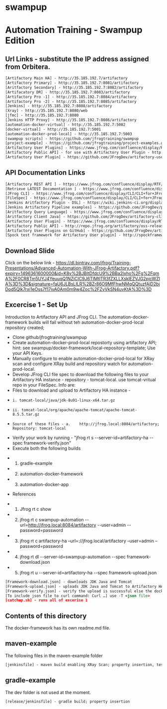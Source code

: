 # swampup
Automation Training - Swampup Edition
=====================================

Url Links - substitute the IP address assigned from Orbitera. 
-----
```XML
[Artifactory Main HA] - http://35.185.192.7/artifactory
[Artifactory Primary] - http://35.185.192.7:8081/artifactory
[Aritfactory Secondary] - http://35.185.192.7:8082/artifactory
[Artifacatory DR] - http://35.185.192.7:8083/artifactory
[Artifactory Pro -1] - http://35.185.192.7:8084/artifactory
[Artifactory Pro -2] - http://35.185.192.7:8085/artifactory
[Jenkins] - http://35.185.192.7:8088/artifactory
[Xray] - http://35.185.192.7:8080/web
[jfmc] - http://35.185.192.7:8080
[Jenkins HTTP Proxy] - http://35.185.192.7:8086/artifactory
[automation-docker-virtual] - http://35.185.192.7:5002
[docker-virtual] - http://35.185.192.7:5001
[automation-docker-prod-local] - http://35.185.192.7:5003
[swampup scripts] - https://github.com/jfrogtraining/swampup
[project-example] - https://github.com/jfrogtraining/project-examples.git branch swampup201
[Artifactory User Plugins] - https://www.jfrog.com/confluence/display/RTF/User+Plugins
[Artifactory Public API] - for use with Artifactory User Plugin - http://repo.jfrog.org/artifactory/oss-releases-local/org/artifactory/artifactory-papi/%5BRELEASE%5D/artifactory-papi-%5BRELEASE%5D-javadoc.jar!/index.html
[Artifactory User Plugin] - https://github.com/JFrogDev/artifactory-user-plugins
```

API Documentation Links
-----------------------

```XML
[Artifactory REST API ] - https://www.jfrog.com/confluence/display/RTF/Artifactory+REST+API also on Artifactory 5.x dashboard
[Retrieve LATEST Documentation ] - https://www.jfrog.com/confluence/display/RTF/Artifactory+REST+API#ArtifactoryRESTAPI-RetrieveLatestArtifact
[JFrog CLI] - https://www.jfrog.com/confluence/display/CLI/CLI+for+JFrog+Artifactory
[FileSpec] - https://www.jfrog.com/confluence/display/CLI/CLI+for+JFrog+Artifactory#CLIforJFrogArtifactory-UsingFileSpecs
[Jenkins Aritfactory Plugin - DSL] - https://wiki.jenkins-ci.org/display/JENKINS/Artifactory+-+Working+With+the+Pipeline+Jenkins+Plugin
[Jenkins Artifactory Pipeline examples] - https://github.com/JFrogDev/project-examples/tree/master/jenkins-pipeline-examples 
[Aritfactory Query Language] - https://www.jfrog.com/confluence/display/RTF/Artifactory+Query+Language
[Aritfactory Client Java] - https://github.com/JFrogDev/artifactory-client-java 
[Artifactory User Plugin] - https://www.jfrog.com/confluence/display/RTF/User+Plugins
[Artifactory Public API] - http://repo.jfrog.org/artifactory/oss-releases-local/org/artifactory/artifactory-papi/%5BRELEASE%5D/artifactory-papi-%5BRELEASE%5D-javadoc.jar!/index.html 
[Artifactory User Plugins on GitHub] - https://github.com/JFrogDev/artifactory-user-plugins
[Spock test framework for Artifactory User plugin] - http://spockframework.org/spock/docs/1.1/index.html 
```
Download Slide 
---------------
Click on the below link - 
https://dl.bintray.com/jfrog/Training-Presentations/Advanced-Automation-With-JFrog-Artifactory.pdf?expiry=1496361600000&id=K8v%2BJBItDfdcU9%2BBa2lxho%2Fg%2FqmA%2F0CR8Tm5UYJ4YeuuqQ1NZiCIC9J6TIMtlTR3fZXLLXsklEZVJG2pjcWZlA%3D%3D&signature=faU6JLBsLILR%2BZr86O9MfFhwNMqQQtuzfAlD2bjDod5Qlk7rxi1eOss7f17ivA0Am0m9w4Zoc%2FZvVkSN4uvKtA%3D%3D

Excercise 1  - Set Up
---------------------
Introduction to Artifactory API and JFrog CLI.  The automation-docker-framework builds will fail without teh automation-docker-prod-local repository created;

- Clone github/jfrogtraining/swampup
- Create automation-docker-prod-local repostorty using artifactory API; hint: see swampup/docker-framework/local-repository-template; Use your API Keys.
- Manually configure to enable automation-docker-prod-local for XRay scan and configure XRay build and repository watch for automation-prod-local.
- Develop JFrog CLI file spec to download the following files to your Artifactory HA instance - repository - tomcat-local.  use tomcat-vritual repo in your FileSpec.  Info are:
-   Files to download and upload to Artifactory HA instance -
*     i. tomcat-local/java/jdk-8u91-linux-x64.tar.gz
*     ii. tomcat-local/org/apache/apache-tomcat/apache-tomcat-8.5.5.tar.gz
*     Source of these files - a.	http://jfrog.local:8084/artifactory; Repository: tomcat-local
- Verify your work by running - "jfrog rt s --server-id=artifactory-ha --spec framework-verify.json"
- Execute both the following builds
*   1. gradle-example
*   2. automation-docker-framework
*   3. automation-docker-app
- References
*   1. Jfrog rt c show
*   2. jfrog rt c swampup-automation --url=http://jfrog.local:8084/artifactory --user=admin --password=password
*   3. jfrog rt c artifactory-ha –url=://jfrog.local/artifactory –user=admin –password=password
*   4. jfrog rt dl --server-id=swampup-automation --spec framework-download.json
*   5. jfrog rt u --server-id=artifactory-ha --spec framework-upload.json

```XML
[Framework-download.json] - downloads JDK Java and Tomcat
[Framework-upload.json] - uploads JDK Java and Tomcat to Artifactory HA instance
[Framework-verify.json] - verify the upload is successful else the docker builds will fail.
[To include json file to curl command: Curl …] use -T <json file>
[catchup.sh] - runs all of excerise 1
```

Contents of this directory
--------------------------
The docker-framework has its own readme.md file.

maven-example
-------------
The following files in the maven-example folder

```XML
[jenkinsfile] - maven build enabling XRay Scan; property insertion, test cases results
```

gradle-example
--------------
The dev folder is not used at the moment.

```XML
[release/jenkinsfile] - gradle build; property insertion
```
